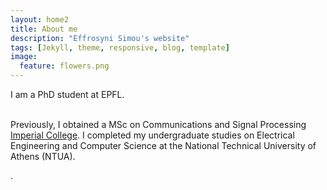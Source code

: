 ```yaml
---
layout: home2
title: About me
description: "Effrosyni Simou's website"
tags: [Jekyll, theme, responsive, blog, template]
image:
  feature: flowers.png
---
```


I am a PhD student at EPFL.

<br />
Previously, I obtained a MSc on Communications and Signal Processing <a href="http://www.vision.ee.ethz.ch/index.en.html" target="_blank">Imperial College</a>. I completed my undergraduate studies on Electrical Engineering and Computer Science at the National Technical University of Athens (NTUA).

.

